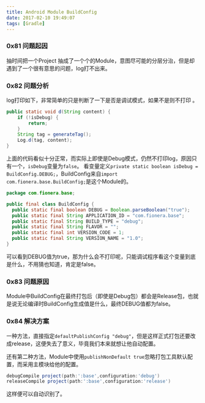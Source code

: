```yaml
---
title: Android Module BuildConfig
date: 2017-02-10 19:49:07
tags: [Gradle]
---
```


### 0x81 问题起因

抽时间把一个Project 抽成了一个个的Module，意图尽可能的分层分治，但是却遇到了一个很有意思的问题，log打不出来。

### 0x82 问题分析

log打印如下，非常简单的只是判断了一下是否是调试模式，如果不是则不打印
。
```Java
public static void d(String content) {
    if (!isDebug) {
        return;
    }
    String tag = generateTag();
    Log.d(tag, content);
}
```

上面的代码看似十分正常，而实际上即使是Debug模式，仍然不打印log，原因只有一个，`isDebug`变量为`false`。
看变量定义`private static boolean isDebug = BuildConfig.DEBUG;`，BuildConfig来自`import com.fionera.base.BuildConfig;`是这个Module的。

```Java
package com.fionera.base;

public final class BuildConfig {
  public static final boolean DEBUG = Boolean.parseBoolean("true");
  public static final String APPLICATION_ID = "com.fionera.base";
  public static final String BUILD_TYPE = "debug";
  public static final String FLAVOR = "";
  public static final int VERSION_CODE = 1;
  public static final String VERSION_NAME = "1.0";
}
```

可以看到DEBUG值为true，那为什么会不打印呢，只能调试程序看这个变量到底是什么，不用猜也知道，肯定是false。

### 0x83 问题原因

Module中BuildConfig在最终打包后（即使是Debug包）都会是Release包，也就是说无论编译时BuildConfig生成值是什么，最终DEBUG值都为false。

### 0x84 解决方案

一种方法，直接指定`defaultPublishConfig "debug"`，但是这样正式打包还要改成release，这便失去了意义，毕竟我们本来就想让他自动配置。

还有第二种方法，Module中使用`publishNonDefault true`忽略打包工具默认配置，而采用主模块给他的配置。

```Groovy
debugCompile project(path:':base',configuration:'debug')
releaseCompile project(path:':base',configuration:'release')
```

这样便可以自动识别了。
